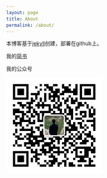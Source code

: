 ```yaml
---
layout: page
title: About
permalink: /about/
---
```

本博客基于[jekyll](https://jekyllrb.com/)创建，部署在github上。

我的[简书](https://www.jianshu.com/u/ba1e421f238b)

我的公众号

![微信公众号](/v_images/20190329171955940_32498.jpg)


